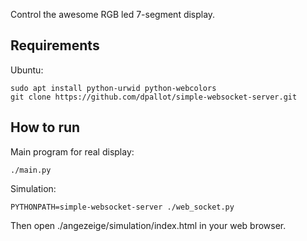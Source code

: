 Control the awesome RGB led 7-segment display.

Requirements
------------
Ubuntu:

    sudo apt install python-urwid python-webcolors
    git clone https://github.com/dpallot/simple-websocket-server.git


How to run
----------
Main program for real display:

    ./main.py


Simulation:

    PYTHONPATH=simple-websocket-server ./web_socket.py

Then open ./angezeige/simulation/index.html in your web browser.
